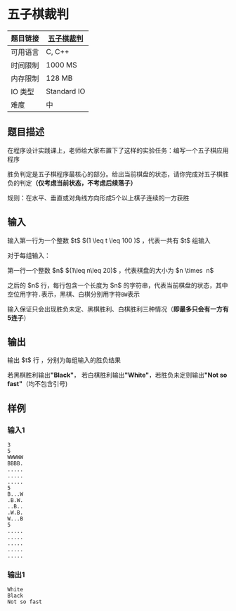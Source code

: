 # 五子棋裁判

| 题目链接 | [五子棋裁判](http://xmuoj.com/problem/CPP002) |
| --- | --- |
| 可用语言 | C, C++ |
| 时间限制 | 1000 MS |
| 内存限制 | 128 MB |
| IO 类型 | Standard IO |
| 难度 | 中 |

## 题目描述

<p>在程序设计实践课上，老师给大家布置下了这样的实验任务：编写一个五子棋应用程序</p><p>胜负判定是五子棋程序最核心的部分。给出当前棋盘的状态，请你完成对五子棋胜负的判定<strong>（仅考虑当前状态，不考虑后续落子）</strong></p><p>规则：在水平、垂直或对角线方向形成5个以上棋子连续的一方获胜</p>

## 输入

<p>输入第一行为一个整数   $t$    $(1 \leq t \leq 100 )$ ，代表一共有   $t$   组输入</p><p>对于每组输入：</p><p>第一行一个整数    $n$     $(1\leq n\leq 20)$ ，代表棋盘的大小为  $n \times  n$ </p><p>之后的    $n$    行，每行包含一个长度为    $n$    的字符串，代表当前棋盘的状态，其中空位用字符<code>.</code>表示，黑棋、白棋分别用字符<code>B</code><code>W</code>表示</p><p>输入保证只会出现胜负未定、黑棋胜利、白棋胜利三种情况（<strong>即最多只会有一方有5连子</strong>）</p>

## 输出

<p>输出  $t$  行 ，分别为每组输入的胜负结果</p><p>若黑棋胜利输出<strong>&quot;Black&quot;</strong>， 若白棋胜利输出<strong>&quot;White&quot;</strong>，若胜负未定则输出<strong>&quot;Not so fast&quot;</strong>（均不包含引号)</p>

## 样例

### 输入1

```
3
5
WWWWW
BBBB.
.....
.....
.....
5
B...W
.B.W.
..B..
.W.B.
W...B
5
.....
.....
.....
.....
.....
```

### 输出1

```
White
Black
Not so fast
```

